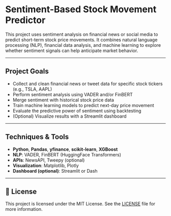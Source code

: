 # Sentiment-Based Stock Movement Predictor

This project uses sentiment analysis on financial news or social media to predict short-term stock price movements. It combines natural language processing (NLP), financial data analysis, and machine learning to explore whether sentiment signals can help anticipate market behavior.

---

## Project Goals

- Collect and clean financial news or tweet data for specific stock tickers (e.g., TSLA, AAPL)
- Perform sentiment analysis using VADER and/or FinBERT
- Merge sentiment with historical stock price data
- Train machine learning models to predict next-day price movement
- Evaluate the predictive power of sentiment using backtesting
- (Optional) Visualize results with a Streamlit dashboard

---

## Techniques & Tools

- **Python**, **Pandas**, **yfinance**, **scikit-learn**, **XGBoost**
- **NLP**: VADER, FinBERT (HuggingFace Transformers)
- **APIs**: NewsAPI, Tweepy (optional)
- **Visualization**: Matplotlib, Plotly
- **Dashboard (optional)**: Streamlit or Dash

---

## 📄 License

This project is licensed under the MIT License. See the [LICENSE](./LICENSE) file for more information.
